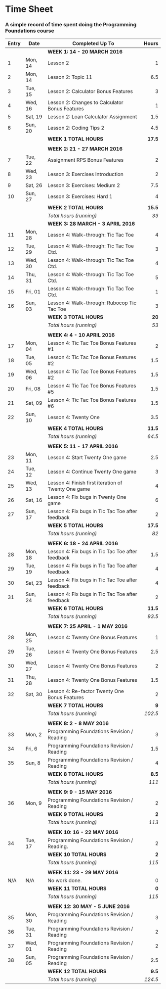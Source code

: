 # Time Sheet

### A simple record of time spent doing the Programming Foundations course

| Entry | Date    | Completed Up To                                     | Hours     |
| ----- | --------| --------------------------------------------------- | --------: |
|       |         | **WEEK 1: 14 - 20 MARCH 2016**                      |           |
| 1     | Mon, 14 | Lesson 2                                            | 1         |
| 2     | Mon, 14 | Lesson 2: Topic 11                                  | 6.5       |
| 3     | Tue, 15 | Lesson 2: Calculator Bonus Features                 | 3         |
| 4     | Wed, 16 | Lesson 2: Changes to Calculator Bonus Features      | 1         |
| 5     | Sat, 19 | Lesson 2: Loan Calculator Assignment                | 1.5       |
| 6     | Sun, 20 | Lesson 2: Coding Tips 2                             | 4.5       |
|       |         | **WEEK 1 TOTAL HOURS**                              | **17.5**  |
|       |         |                                                     |           |
|       |         | **WEEK 2: 21 - 27 MARCH 2016**                      |           |
| 7     | Tue, 22 | Assignment RPS Bonus Features                       | 2         |
| 8     | Wed, 23 | Lesson 3: Exercises Introduction                    | 2         |
| 9     | Sat, 26 | Lesson 3: Exercises: Medium 2                       | 7.5       |
| 10    | Sun, 27 | Lesson 3: Exercises: Hard 1                         | 4         |
|       |         | **WEEK 2 TOTAL HOURS**                              | **15.5**  |
|       |         | *Total hours (running)*                             | *33*      |
|       |         | **WEEK 3: 28 MARCH - 3 APRIL 2016**                 |           |
| 11    | Mon, 28 | Lesson 4: Walk-through: Tic Tac Toe                 | 4         |
| 12    | Tue, 29 | Lesson 4: Walk-through: Tic Tac Toe Ctd.            | 3         |
| 13    | Wed, 30 | Lesson 4: Walk-through: Tic Tac Toe Ctd.            | 4         |
| 14    | Thu, 31 | Lesson 4: Walk-through: Tic Tac Toe Ctd.            | 5         |
| 15    | Fri, 01 | Lesson 4: Walk-through: Tic Tac Toe Ctd.            | 1         |
| 16    | Sun, 03 | Lesson 4: Walk-through: Rubocop Tic Tac Toe         | 3         |
|       |         | **WEEK 3 TOTAL HOURS**                              | **20**    |
|       |         | *Total hours (running)*                             | *53*      |
|       |         |                                                     |           |
|       |         | **WEEK 4: 4 - 10 APRIL 2016**                       |           |
| 17    | Mon, 04 | Lesson 4: Tic Tac Toe Bonus Features #1             | 2         |
| 18    | Tue, 05 | Lesson 4: Tic Tac Toe Bonus Features #2             | 1.5       |
| 19    | Wed, 06 | Lesson 4: Tic Tac Toe Bonus Features #2             | 1.5       |
| 20    | Fri, 08 | Lesson 4: Tic Tac Toe Bonus Features #5             | 1.5       |
| 21    | Sat, 09 | Lesson 4: Tic Tac Toe Bonus Features #6             | 1.5       |
| 22    | Sun, 10 | Lesson 4: Twenty One                                | 3.5       |
|       |         | **WEEK 4 TOTAL HOURS**                              | **11.5**  |
|       |         | *Total hours (running)*                             | *64.5*    |
|       |         |                                                     |           |
|       |         | **WEEK 5: 11 - 17 APRIL 2016**                      |           |
| 23    | Mon, 11 | Lesson 4: Start Twenty One game                     | 2.5       |
| 24    | Tue, 12 | Lesson 4: Continue Twenty One game                  | 3         |
| 25    | Wed, 13 | Lesson 4: Finish first iteration of Twenty One game | 4         |
| 26    | Sat, 16 | Lesson 4: Fix bugs in Twenty One game               | 6         |
| 27    | Sun, 17 | Lesson 4: Fix bugs in Tic Tac Toe after feedback    | 2         |
|       |         | **WEEK 5 TOTAL HOURS**                              | **17.5**  |
|       |         | *Total hours (running)*                             | *82*      |
|       |         |                                                     |           |
|       |         | **WEEK 6: 18 - 24 APRIL 2016**                      |           |
| 28    | Mon, 18 | Lesson 4: Fix bugs in Tic Tac Toe after feedback    | 1.5       |
| 29    | Tue, 19 | Lesson 4: Fix bugs in Tic Tac Toe after feedback    | 4         |
| 30    | Sat, 23 | Lesson 4: Fix bugs in Tic Tac Toe after feedback    | 4         |
| 31    | Sun, 24 | Lesson 4: Fix bugs in Tic Tac Toe after feedback    | 2         |
|       |         | **WEEK 6 TOTAL HOURS**                              | **11.5**  |
|       |         | *Total hours (running)*                             | *93.5*    |
|       |         |                                                     |           |
|       |         | **WEEK 7: 25 APRIL - 1 MAY 2016**                   |           |
| 28    | Mon, 25 | Lesson 4: Twenty One Bonus Features                 | 1         |
| 29    | Tue, 26 | Lesson 4: Twenty One Bonus Features                 | 2.5       |
| 30    | Wed, 27 | Lesson 4: Twenty One Bonus Features                 | 2         |
| 31    | Thu, 28 | Lesson 4: Twenty One Bonus Features                 | 1.5       |
| 32    | Sat, 30 | Lesson 4: Re-factor Twenty One Bonus Features       | 2         |
|       |         | **WEEK 7 TOTAL HOURS**                              | **9**     |
|       |         | *Total hours (running)*                             | *102.5*   |
|       |         |                                                     |           |
|       |         | **WEEK 8: 2 - 8 MAY 2016**                          |           |
| 33    | Mon, 2  | Programming Foundations Revision / Reading          | 3         |
| 34    | Fri, 6  | Programming Foundations Revision / Reading          | 1.5       |
| 35    | Sun, 8  | Programming Foundations Revision / Reading          | 4         |
|       |         | **WEEK 8 TOTAL HOURS**                              | **8.5**   |
|       |         | *Total hours (running)*                             | *111*     |
|       |         |                                                     |           |
|       |         | **WEEK 9: 9 - 15 MAY 2016**                         |           |
| 36    | Mon, 9  | Programming Foundations Revision / Reading          | 2         |
|       |         | **WEEK 9 TOTAL HOURS**                              | **2**     |
|       |         | *Total hours (running)*                             | *113*     |
|       |         |                                                     |           |
|       |         | **WEEK 10: 16 - 22 MAY 2016**                       |           |
| 34    | Tue, 17 | Programming Foundations Revision / Reading.         | 2         |
|       |         | **WEEK 10 TOTAL HOURS**                             | **2**     |
|       |         | *Total hours (running)*                             | *115*     |
|       |         |                                                     |           |
|       |         | **WEEK 11: 23 - 29 MAY 2016**                       |           |
| N/A   | N/A     | No work done.                                       | 0         |
|       |         | **WEEK 11 TOTAL HOURS**                             | **0**     |
|       |         | *Total hours (running)*                             | *115*     |
|       |         |                                                     |           |
|       |         | **WEEK 12: 30 MAY - 5 JUNE 2016**                   |           |
| 35    | Mon, 30 | Programming Foundations Revision / Reading          | 3         |
| 36    | Tue, 31 | Programming Foundations Revision / Reading          | 2         |
| 37    | Wed, 01 | Programming Foundations Revision / Reading          | 2         |
| 38    | Sun, 05 | Programming Foundations Revision / Reading          | 2.5       |
|       |         | **WEEK 12 TOTAL HOURS**                             | **9.5**   |
|       |         | *Total hours (running)*                             | *124.5*   |
